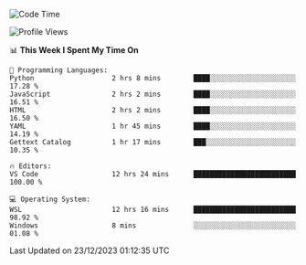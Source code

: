 <!--START_SECTION:waka-->
![Code Time](http://img.shields.io/badge/Code%20Time-457%20hrs%2017%20mins-blue)

![Profile Views](http://img.shields.io/badge/Profile%20Views-3-blue)

📊 **This Week I Spent My Time On** 

```text
💬 Programming Languages: 
Python                   2 hrs 8 mins        ████░░░░░░░░░░░░░░░░░░░░░   17.28 % 
JavaScript               2 hrs 2 mins        ████░░░░░░░░░░░░░░░░░░░░░   16.51 % 
HTML                     2 hrs 2 mins        ████░░░░░░░░░░░░░░░░░░░░░   16.50 % 
YAML                     1 hr 45 mins        ████░░░░░░░░░░░░░░░░░░░░░   14.19 % 
Gettext Catalog          1 hr 17 mins        ███░░░░░░░░░░░░░░░░░░░░░░   10.35 % 

🔥 Editors: 
VS Code                  12 hrs 24 mins      █████████████████████████   100.00 % 

💻 Operating System: 
WSL                      12 hrs 16 mins      █████████████████████████   98.92 % 
Windows                  8 mins              ░░░░░░░░░░░░░░░░░░░░░░░░░   01.08 % 
```


 Last Updated on 23/12/2023 01:12:35 UTC
<!--END_SECTION:waka-->
